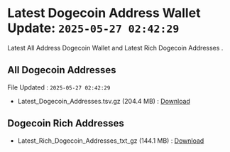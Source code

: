 # Latest Dogecoin Address Wallet Update: `2025-05-27 02:42:29`

Latest All Address Dogecoin Wallet and Latest Rich Dogecoin Addresses .

## All Dogecoin Addresses

File Updated : `2025-05-27 02:42:29`

- Latest_Dogecoin_Addresses.tsv.gz (204.4 MB) : [Download](https://github.com/Pymmdrza/Rich-Address-Wallet/releases/tag/Dogecoin)

## Dogecoin Rich Addresses

- Latest_Rich_Dogecoin_Addresses_txt_gz (144.1 MB) : [Download](https://github.com/Pymmdrza/Rich-Address-Wallet/releases/tag/Dogecoin)
